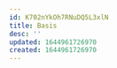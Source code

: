 ```yaml
---
id: K702nYkOh7RNuDQ5L3xlN
title: Basis
desc: ''
updated: 1644961726970
created: 1644961726970
---
```


